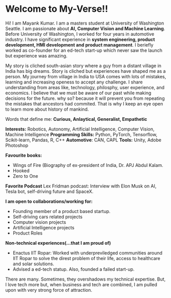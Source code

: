 # Welcome to My-Verse!!
Hi! I am Mayank Kumar. I am a masters student at University of Washington Seattle. I am passionate about **AI, Computer Vision and Machine Learning**. Before University of Washington, I worked for four years in automotive industry. I have significant experience in **system engineering, product development, HMI development and product management**. I beriefly worked as co-founder for an ed-tech start-up which never saw the launch but experience was amazing.

My story is cliched south-asian story where a guy from a distant village in India has big dreams. Story is cliched but experiences have shaped me as a person. My journey from village in India to USA comes with lots of mistakes, learning and increasing openess to accept any challenge. I share understanding from areas like, technology, philosphy, user experience, and economics. I believe that we must be aware of our past while making decisions for the future. why so? because it will prevent you from repeating the mistakes that ancestors had commited. That is why I keep an eye open to learn more about history of mankind. 

Words that define me: **Curious, Anlaytical, Generalist, Empathetic**

**Interests:** Robotics, Autonomy, Artificial Intelligence, Computer Vision, Machine Intelligence
**Programming Skills:** Python, PyTorch, Tensorflow, Scikit-learn, Pandas, R, C++
**Automotive**: CAN, CAPL
**Tools:** Unity, Adobe Photoshop 

**Favourite books:**
- Wings of Fire (Biography of ex-president of India, Dr. APJ Abdul Kalam.
- Hooked
- Zero to One 

**Favorite Podcast**
Lex Fridman podcast: Interview with Elon Musk on AI, Tesla bot, self-driving future and SpaceX.

**I am open to collaborations/working for:**
- Founding member of a product based startup. 
- Self-driving cars related projects 
- Computer vision projects
- Artificial Intelligence projects 
- Product Roles

**Non-technical experiences(...that I am proud of)**
- Enactus IIT Ropar: Worked with underpreviledged communities around IIT Ropar to solve the direst problem of their life, access to healthcare and solar solutions. 
- Advised a ed-tech statup. Also, founded a failed start-up.

There are many. Sometimes, they overshadows my technical expertise. But, I love tech more but, when business and tech are combined, I am pulled upon with very strong force of attraction. 
